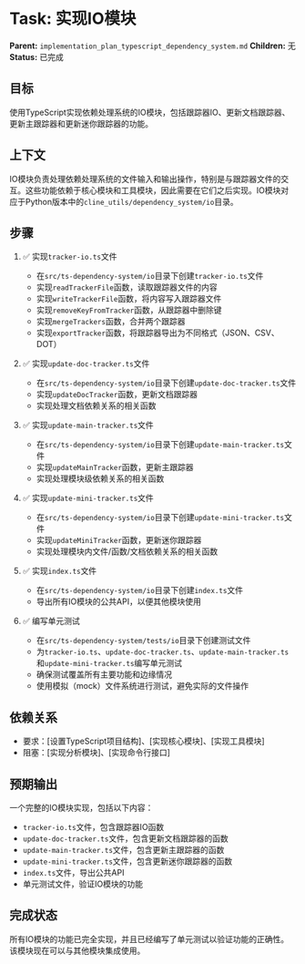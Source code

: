 # Task: 实现IO模块
   **Parent:** `implementation_plan_typescript_dependency_system.md`
   **Children:** 无
   **Status:** 已完成

## 目标
使用TypeScript实现依赖处理系统的IO模块，包括跟踪器IO、更新文档跟踪器、更新主跟踪器和更新迷你跟踪器的功能。

## 上下文
IO模块负责处理依赖处理系统的文件输入和输出操作，特别是与跟踪器文件的交互。这些功能依赖于核心模块和工具模块，因此需要在它们之后实现。IO模块对应于Python版本中的`cline_utils/dependency_system/io`目录。

## 步骤
1. ✅ 实现`tracker-io.ts`文件
   - 在`src/ts-dependency-system/io`目录下创建`tracker-io.ts`文件
   - 实现`readTrackerFile`函数，读取跟踪器文件的内容
   - 实现`writeTrackerFile`函数，将内容写入跟踪器文件
   - 实现`removeKeyFromTracker`函数，从跟踪器中删除键
   - 实现`mergeTrackers`函数，合并两个跟踪器
   - 实现`exportTracker`函数，将跟踪器导出为不同格式（JSON、CSV、DOT）

2. ✅ 实现`update-doc-tracker.ts`文件
   - 在`src/ts-dependency-system/io`目录下创建`update-doc-tracker.ts`文件
   - 实现`updateDocTracker`函数，更新文档跟踪器
   - 实现处理文档依赖关系的相关函数

3. ✅ 实现`update-main-tracker.ts`文件
   - 在`src/ts-dependency-system/io`目录下创建`update-main-tracker.ts`文件
   - 实现`updateMainTracker`函数，更新主跟踪器
   - 实现处理模块级依赖关系的相关函数

4. ✅ 实现`update-mini-tracker.ts`文件
   - 在`src/ts-dependency-system/io`目录下创建`update-mini-tracker.ts`文件
   - 实现`updateMiniTracker`函数，更新迷你跟踪器
   - 实现处理模块内文件/函数/文档依赖关系的相关函数

5. ✅ 实现`index.ts`文件
   - 在`src/ts-dependency-system/io`目录下创建`index.ts`文件
   - 导出所有IO模块的公共API，以便其他模块使用

6. ✅ 编写单元测试
   - 在`src/ts-dependency-system/tests/io`目录下创建测试文件
   - 为`tracker-io.ts`、`update-doc-tracker.ts`、`update-main-tracker.ts`和`update-mini-tracker.ts`编写单元测试
   - 确保测试覆盖所有主要功能和边缘情况
   - 使用模拟（mock）文件系统进行测试，避免实际的文件操作

## 依赖关系
- 要求：[设置TypeScript项目结构]、[实现核心模块]、[实现工具模块]
- 阻塞：[实现分析模块]、[实现命令行接口]

## 预期输出
一个完整的IO模块实现，包括以下内容：
- `tracker-io.ts`文件，包含跟踪器IO函数
- `update-doc-tracker.ts`文件，包含更新文档跟踪器的函数
- `update-main-tracker.ts`文件，包含更新主跟踪器的函数
- `update-mini-tracker.ts`文件，包含更新迷你跟踪器的函数
- `index.ts`文件，导出公共API
- 单元测试文件，验证IO模块的功能

## 完成状态
所有IO模块的功能已完全实现，并且已经编写了单元测试以验证功能的正确性。该模块现在可以与其他模块集成使用。